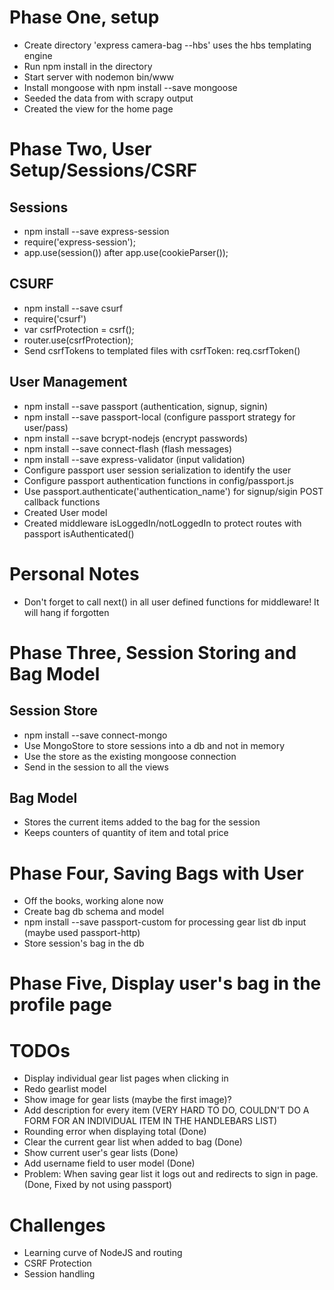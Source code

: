 # Phase One, setup
- Create directory 'express camera-bag --hbs' uses the hbs templating engine
- Run npm install in the directory
- Start server with nodemon bin/www
- Install mongoose with npm install --save mongoose
- Seeded the data from with scrapy output
- Created the view for the home page

# Phase Two, User Setup/Sessions/CSRF
## Sessions
- npm install --save express-session
- require('express-session');
- app.use(session()) after app.use(cookieParser());

## CSURF
- npm install --save csurf
- require('csurf')
- var csrfProtection = csrf();
- router.use(csrfProtection);
- Send csrfTokens to templated files with csrfToken: req.csrfToken()

## User Management
- npm install --save passport (authentication, signup, signin)
- npm install --save passport-local (configure passport strategy for user/pass)
- npm install --save bcrypt-nodejs (encrypt passwords)
- npm install --save connect-flash (flash messages)
- npm install --save express-validator (input validation)
- Configure passport user session serialization to identify the user
- Configure passport authentication functions in config/passport.js
- Use passport.authenticate('authentication_name') for signup/sigin POST callback functions
- Created User model
- Created middleware isLoggedIn/notLoggedIn to protect routes with passport isAuthenticated()


# Personal Notes
- Don't forget to call next() in all user defined functions for middleware! It will hang if forgotten

# Phase Three, Session Storing and Bag Model
## Session Store
- npm install --save connect-mongo
- Use MongoStore to store sessions into a db and not in memory
- Use the store as the existing mongoose connection
- Send in the session to all the views

## Bag Model
- Stores the current items added to the bag for the session
- Keeps counters of quantity of item and total price

# Phase Four, Saving Bags with User
- Off the books, working alone now
- Create bag db schema and model
- npm install --save passport-custom for processing gear list db input (maybe used passport-http)
- Store session's bag in the db

# Phase Five, Display user's bag in the profile page

# TODOs

- Display individual gear list pages when clicking in
- Redo gearlist model
- Show image for gear lists (maybe the first image)?
- Add description for every item (VERY HARD TO DO, COULDN'T DO A FORM FOR AN INDIVIDUAL ITEM IN THE HANDLEBARS LIST)
- Rounding error when displaying total (Done)
- Clear the current gear list when added to bag (Done)
- Show current user's gear lists (Done)
- Add username field to user model (Done)
- Problem: When saving gear list it logs out and redirects to sign in page. (Done, Fixed by not using passport)

# Challenges
- Learning curve of NodeJS and routing
- CSRF Protection
- Session handling
